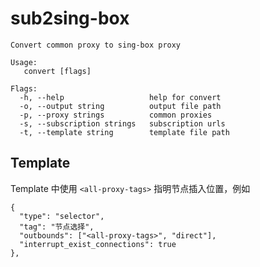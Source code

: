 # sub2sing-box

```
Convert common proxy to sing-box proxy

Usage:
   convert [flags]

Flags:
  -h, --help                   help for convert
  -o, --output string          output file path
  -p, --proxy strings          common proxies
  -s, --subscription strings   subscription urls
  -t, --template string        template file path
```

## Template

Template 中使用 `<all-proxy-tags>` 指明节点插入位置，例如

```
{
  "type": "selector",
  "tag": "节点选择",
  "outbounds": ["<all-proxy-tags>", "direct"],
  "interrupt_exist_connections": true
},
```
